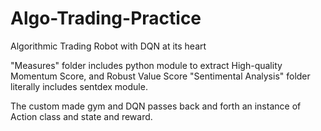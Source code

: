 # Algo-Trading-Practice

Algorithmic Trading Robot with DQN at its heart

"Measures" folder includes python module to extract High-quality Momentum Score, and Robust Value Score
"Sentimental Analysis" folder literally includes sentdex module.

The custom made gym and DQN passes back and forth an instance of Action class and state and reward.
